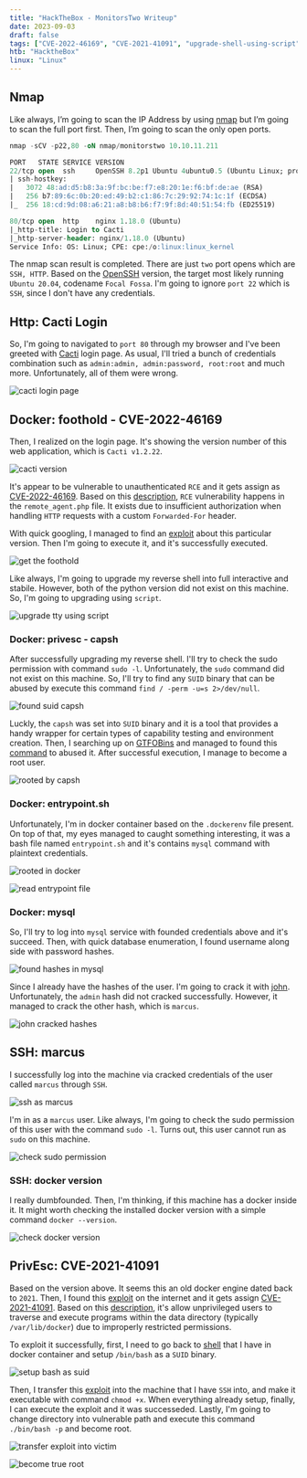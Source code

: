 ```yaml
---
title: "HackTheBox - MonitorsTwo Writeup"
date: 2023-09-03
draft: false
tags: ["CVE-2022-46169", "CVE-2021-41091", "upgrade-shell-using-script", "rce", "GTFOBins", "capsh", "mysql", "john", "docker"]
htb: "HacktheBox"
linux: "Linux"
---
```


## Nmap
Like always, I’m going to scan the IP Address by using [nmap](https://nmap.org/) but I’m going to scan the full port first. Then, I’m going to scan the only open ports.

```sql
nmap -sCV -p22,80 -oN nmap/monitorstwo 10.10.11.211

PORT   STATE SERVICE VERSION
22/tcp open  ssh     OpenSSH 8.2p1 Ubuntu 4ubuntu0.5 (Ubuntu Linux; protocol 2.0)
| ssh-hostkey: 
|   3072 48:ad:d5:b8:3a:9f:bc:be:f7:e8:20:1e:f6:bf:de:ae (RSA)
|   256 b7:89:6c:0b:20:ed:49:b2:c1:86:7c:29:92:74:1c:1f (ECDSA)
|_  256 18:cd:9d:08:a6:21:a8:b8:b6:f7:9f:8d:40:51:54:fb (ED25519)

80/tcp open  http    nginx 1.18.0 (Ubuntu)
|_http-title: Login to Cacti
|_http-server-header: nginx/1.18.0 (Ubuntu)
Service Info: OS: Linux; CPE: cpe:/o:linux:linux_kernel
```

The nmap scan result is completed. There are just `two` port opens which are `SSH, HTTP`. Based on the [OpenSSH](https://bugs.launchpad.net/ubuntu/+source/openssh/1:8.2p1-4ubuntu0.5) version, the target most likely running `Ubuntu 20.04`, codename `Focal Fossa`. I'm going to ignore `port 22` which is `SSH`, since I don't have any credentials.

## Http: Cacti Login
So, I'm going to navigated to `port 80` through my browser and I've been greeted with [Cacti](http://www.cacti.net/) login page. As usual, I'll tried a bunch of credentials combination such as `admin:admin, admin:password, root:root` and much more. Unfortunately, all of them were wrong.

![cacti login page](http-cacti-login.png)

## Docker: foothold - CVE-2022-46169
Then, I realized on the login page. It's showing the version number of this web application, which is `Cacti v1.2.22`. 

![cacti version](http-cacti-login-version.png)

It's appear to be vulnerable to unauthenticated `RCE` and it gets assign as [CVE-2022-46169](https://nvd.nist.gov/vuln/detail/CVE-2022-46169). Based on this [description](https://pentest-tools.com/vulnerabilities-exploits/cacti-remote-code-execution_CVE-2022-46169), `RCE` vulnerability happens in the `remote_agent.php` file. It exists due to insufficient authorization when handling `HTTP` requests with a custom `Forwarded-For` header. 

With quick googling, I managed to find an [exploit](https://github.com/FredBrave/CVE-2022-46169-CACTI-1.2.22) about this particular version. Then I'm going to execute it, and it's successfully executed.

![get the foothold](exploit-to-foothold.png)

Like always, I'm going to upgrade my reverse shell into full interactive and stabile. However, both of the python version did not exist on this machine. So, I'm going to upgrading using `script`.

![upgrade tty using script](upgrading-tty-using-script.png)

### Docker: privesc - capsh
After successfully upgrading my reverse shell. I'll try to check the sudo permission with command `sudo -l`. Unfortunately, the `sudo` command did not exist on this machine. So, I'll try to find any `SUID` binary that can be abused by execute this command `find / -perm -u=s 2>/dev/null`.

![found suid capsh](found-suid-binary-capsh.png)

Luckly, the `capsh` was set into `SUID` binary and it is a tool that provides a handy wrapper for certain types of capability testing and environment creation. Then, I searching up on [GTFOBins](https://gtfobins.github.io/) and managed to found this [command](https://gtfobins.github.io/gtfobins/capsh/#suid) to abused it. After successful execution, I manage to become a root user.

![rooted by capsh](get-root-using-capsh.png)

### Docker: entrypoint.sh
Unfortunately, I'm in docker container based on the `.dockerenv` file present. On top of that, my eyes managed to caught something interesting, it was a bash file named `entrypoint.sh` and it's contains `mysql` command with plaintext credentials.

![rooted in docker](realized-im-in-docker.png)

![read entrypoint file](read-entrypoint-file.png)

### Docker: mysql
So, I'll try to log into `mysql` service with founded credentials above and it's succeed. Then, with quick database enumeration, I found username along side with password hashes.

![found hashes in mysql](all-hashes-from-mysql.png)

Since I already have the hashes of the user. I'm going to crack it with [john](https://github.com/openwall/john). Unfortunately, the `admin` hash did not cracked successfully. However, it managed to crack the other hash, which is `marcus`.

![john cracked hashes](john-cracked-marcus.png)

## SSH: marcus
I successfully log into the machine via cracked credentials of the user called `marcus` through `SSH`.

![ssh as marcus](ssh-in-marcus.png)

I'm in as a `marcus` user. Like always, I'm going to check the sudo permission of this user with the command `sudo -l`. Turns out, this user cannot run as `sudo` on this machine.

![check sudo permission](check-the-sudo-permission.png)

### SSH: docker version
I really dumbfounded. Then, I'm thinking, if this machine has a docker inside it. It might worth checking the installed docker version with a simple command `docker --version`.

![check docker version](check-docker-version.png)

## PrivEsc: CVE-2021-41091 
Based on the version above. It seems this an old docker engine dated back to `2021`. Then, I found this [exploit](https://github.com/UncleJ4ck/CVE-2021-41091/tree/main) on the internet and it gets assign [CVE-2021-41091](https://cve.mitre.org/cgi-bin/cvename.cgi?name=CVE-2021-41091). Based on this [description](https://github.com/UncleJ4ck/CVE-2021-41091/tree/main#vulnerability-summary), it's allow unprivileged users to traverse and execute programs within the data directory (typically `/var/lib/docker`) due to improperly restricted permissions. 

To exploit it successfully, first, I need to go back to [shell](https://shafiqaiman.com/posts/htb/monitorstwo/#docker-privesc---capsh) that I have in docker container and setup `/bin/bash` as a `SUID` binary.

![setup bash as suid](setup-bin-bash-in-docker.png)

Then, I transfer this [exploit](https://github.com/UncleJ4ck/CVE-2021-41091) into the machine that I have `SSH` into, and make it executable with command `chmod +x`. When everything already setup, finally, I can execute the exploit and it was successeded. Lastly, I'm going to change directory into vulnerable path and execute this command `./bin/bash -p` and become root.

![transfer exploit into victim](transfer-the-exploit-into-victim.png)

![become true root](become-root.png)